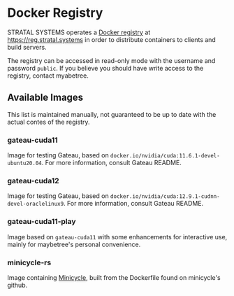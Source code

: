 # Docker Registry

STRATAL SYSTEMS operates a
[Docker registry](https://distribution.github.io/distribution/) at
<https://reg.stratal.systems>
in order to distribute containers to clients and build servers.

The registry can be accessed in read-only mode with
the username and password `public`.
If you believe you should have write access to the registry,
contact myabetree.

## Available Images

This list is maintained manually, not
guaranteed to be up to date with the
actual contes of the registry.

### gateau-cuda11

Image for testing Gateau,
based on `docker.io/nvidia/cuda:11.6.1-devel-ubuntu20.04`.
For more information, consult Gateau README.

### gateau-cuda12

Image for testing Gateau,
based on `docker.io/nvidia/cuda:12.9.1-cudnn-devel-oraclelinux9`.
For more information, consult Gateau README.

### gateau-cuda11-play

Image based on `gateau-cuda11` with some enhancements
for interactive use,
mainly for maybetree's personal convenience.

### minicycle-rs

Image containing [Minicycle](minicycle.md),
built from the Dockerfile found on minicycle's github.

